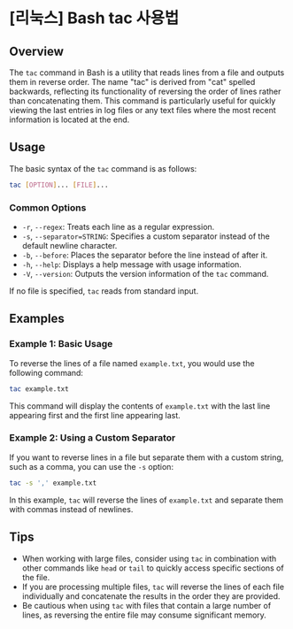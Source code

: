 # [리눅스] Bash tac 사용법

## Overview
The `tac` command in Bash is a utility that reads lines from a file and outputs them in reverse order. The name "tac" is derived from "cat" spelled backwards, reflecting its functionality of reversing the order of lines rather than concatenating them. This command is particularly useful for quickly viewing the last entries in log files or any text files where the most recent information is located at the end.

## Usage
The basic syntax of the `tac` command is as follows:

```bash
tac [OPTION]... [FILE]...
```

### Common Options
- `-r`, `--regex`: Treats each line as a regular expression.
- `-s`, `--separator=STRING`: Specifies a custom separator instead of the default newline character.
- `-b`, `--before`: Places the separator before the line instead of after it.
- `-h`, `--help`: Displays a help message with usage information.
- `-V`, `--version`: Outputs the version information of the `tac` command.

If no file is specified, `tac` reads from standard input.

## Examples

### Example 1: Basic Usage
To reverse the lines of a file named `example.txt`, you would use the following command:

```bash
tac example.txt
```

This command will display the contents of `example.txt` with the last line appearing first and the first line appearing last.

### Example 2: Using a Custom Separator
If you want to reverse lines in a file but separate them with a custom string, such as a comma, you can use the `-s` option:

```bash
tac -s ',' example.txt
```

In this example, `tac` will reverse the lines of `example.txt` and separate them with commas instead of newlines.

## Tips
- When working with large files, consider using `tac` in combination with other commands like `head` or `tail` to quickly access specific sections of the file.
- If you are processing multiple files, `tac` will reverse the lines of each file individually and concatenate the results in the order they are provided.
- Be cautious when using `tac` with files that contain a large number of lines, as reversing the entire file may consume significant memory.